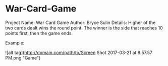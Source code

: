 # War-Card-Game

Project Name: War Card Game
Author: Bryce Sulin
Details: Higher of the two cards dealt wins the round point. The winner is the side that reaches 10 points first, then the game ends.

Example:

![alt tag](http://domain.com/path/to/Screen Shot 2017-03-21 at 8.57.57 PM.png "Game")
